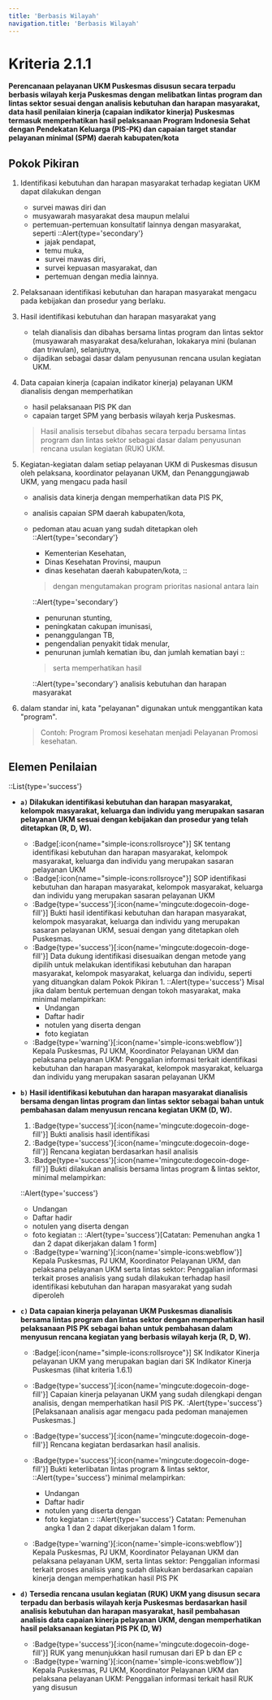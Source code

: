```yaml
---
title: 'Berbasis Wilayah'
navigation.title: 'Berbasis Wilayah'
---
```


# Kriteria 2.1.1 
**Perencanaan pelayanan UKM Puskesmas disusun secara terpadu berbasis wilayah kerja Puskesmas dengan melibatkan lintas program dan lintas sektor sesuai dengan analisis kebutuhan dan harapan masyarakat, data hasil penilaian kinerja (capaian indikator kinerja) Puskesmas termasuk memperhatikan hasil pelaksanaan Program Indonesia Sehat dengan Pendekatan Keluarga (PIS-PK) dan capaian target standar pelayanan minimal (SPM) daerah kabupaten/kota** 

## Pokok Pikiran 

1. Identifikasi kebutuhan dan harapan masyarakat terhadap kegiatan UKM dapat dilakukan dengan 
   - survei mawas diri dan 
   - musyawarah masyarakat  desa  maupun melalui 
   - pertemuan-pertemuan konsultatif lainnya dengan masyarakat, seperti 
     ::Alert{type='secondary'}
     - jajak pendapat, 
     - temu muka, 
     - survei mawas diri, 
     - survei kepuasan masyarakat, dan 
     - pertemuan dengan media lainnya. 

2. Pelaksanaan identifikasi kebutuhan dan harapan masyarakat mengacu pada kebijakan dan prosedur yang berlaku. 

3. Hasil identifikasi kebutuhan dan harapan masyarakat yang 
   - telah dianalisis dan dibahas bersama lintas program dan lintas sektor (musyawarah masyarakat desa/kelurahan, lokakarya mini (bulanan dan triwulan), selanjutnya, 
   - dijadikan sebagai dasar dalam penyusunan rencana usulan kegiatan UKM. 

4. Data capaian kinerja (capaian indikator kinerja) pelayanan UKM dianalisis dengan memperhatikan 
   - hasil pelaksanaan PIS PK dan 
   - capaian target SPM yang berbasis wilayah kerja Puskesmas. 

    > Hasil analisis tersebut dibahas secara terpadu bersama lintas program dan lintas sektor sebagai dasar dalam penyusunan rencana usulan kegiatan (RUK) UKM. 

5. Kegiatan-kegiatan dalam setiap pelayanan UKM di Puskesmas disusun oleh pelaksana, koordinator pelayanan UKM, dan Penanggungjawab UKM, yang mengacu pada hasil 
   - analisis data kinerja dengan memperhatikan data PIS PK, 
   - analisis capaian SPM daerah kabupaten/kota, 
   - pedoman atau acuan yang sudah ditetapkan oleh 
     ::Alert{type='secondary'}
     - Kementerian Kesehatan, 
     - Dinas Kesehatan Provinsi, maupun 
     - dinas kesehatan daerah kabupaten/kota, 
     ::
     > dengan mengutamakan program prioritas nasional antara lain 
     
     ::Alert{type='secondary'}
     - penurunan stunting, 
     - peningkatan cakupan imunisasi, 
     - penanggulangan TB, 
     - pengendalian penyakit tidak menular, 
     - penurunan jumlah kematian ibu, dan jumlah kematian bayi 
     ::
     > serta memperhatikan hasil 
     
     ::Alert{type='secondary'}
     analisis kebutuhan dan harapan masyarakat 

6. dalam standar ini, kata "pelayanan" digunakan untuk menggantikan kata "program". 
   > Contoh: Program Promosi kesehatan menjadi Pelayanan Promosi kesehatan. 

## Elemen Penilaian 

::List{type='success'}

- **`a)` Dilakukan identifikasi kebutuhan dan harapan masyarakat, kelompok masyarakat, keluarga dan individu yang merupakan sasaran pelayanan UKM sesuai dengan kebijakan dan prosedur yang telah ditetapkan (R, D, W).**

    - :Badge[:icon{name="simple-icons:rollsroyce"}] SK tentang identifikasi kebutuhan dan harapan masyarakat, kelompok masyarakat, keluarga dan individu yang merupakan sasaran pelayanan UKM 
    - :Badge[:icon{name="simple-icons:rollsroyce"}] SOP identifikasi kebutuhan dan harapan masyarakat, kelompok masyarakat, keluarga dan individu yang merupakan sasaran pelayanan UKM 
    - :Badge{type='success'}[:icon{name='mingcute:dogecoin-doge-fill'}] Bukti hasil identifikasi kebutuhan dan harapan masyarakat, kelompok masyarakat, keluarga dan individu yang merupakan sasaran pelayanan UKM, sesuai dengan yang ditetapkan oleh Puskesmas. 
    - :Badge{type='success'}[:icon{name='mingcute:dogecoin-doge-fill'}] Data dukung identifikasi disesuaikan dengan metode yang dipilih untuk melakukan identifikasi kebutuhan dan harapan masyarakat, kelompok masyarakat, keluarga dan individu, seperti yang dituangkan dalam Pokok Pikiran 1. 
      ::Alert{type='success'}
      Misal jika dalam bentuk pertemuan dengan tokoh masyarakat, maka minimal melampirkan: 
        -  Undangan 
        -  Daftar hadir 
        -  notulen yang diserta dengan 
        -  foto kegiatan
    - :Badge{type='warning'}[:icon{name='simple-icons:webflow'}] Kepala Puskesmas, PJ UKM, Koordinator Pelayanan UKM dan pelaksana pelayanan UKM: Penggalian informasi terkait identifikasi kebutuhan dan harapan masyarakat, kelompok masyarakat, keluarga dan individu yang merupakan sasaran pelayanan UKM 

- **`b)` Hasil identifikasi kebutuhan dan harapan masyarakat dianalisis bersama dengan lintas program dan lintas sektor sebagai bahan untuk pembahasan dalam menyusun rencana kegiatan UKM (D, W).**

  1. :Badge{type='success'}[:icon{name='mingcute:dogecoin-doge-fill'}] Bukti analisis hasil identifikasi 
  2. :Badge{type='success'}[:icon{name='mingcute:dogecoin-doge-fill'}] Rencana kegiatan berdasarkan hasil analisis 
  3. :Badge{type='success'}[:icon{name='mingcute:dogecoin-doge-fill'}] Bukti dilakukan analisis bersama lintas program & lintas sektor, minimal melampirkan: 
    
    ::Alert{type='success'}   
    - Undangan 
    - Daftar hadir 
    - notulen yang diserta dengan 
    - foto kegiatan 
    ::
    :Alert{type='success'}[Catatan: Pemenuhan angka 1 dan 2 dapat dikerjakan dalam 1 form] 
  - :Badge{type='warning'}[:icon{name='simple-icons:webflow'}] Kepala Puskesmas, PJ UKM, Koordinator Pelayanan UKM, dan pelaksana pelayanan UKM serta lintas sektor: Penggalian informasi terkait proses analisis yang sudah dilakukan terhadap hasil identifikasi kebutuhan dan harapan masyarakat yang sudah diperoleh

- **`c)` Data capaian kinerja pelayanan UKM Puskesmas dianalisis bersama lintas program dan lintas sektor dengan memperhatikan hasil pelaksanaan PIS PK sebagai bahan untuk pembahasan dalam menyusun rencana kegiatan yang berbasis wilayah kerja (R, D, W).**  

  - :Badge[:icon{name="simple-icons:rollsroyce"}] SK Indikator Kinerja pelayanan UKM yang merupakan bagian dari SK Indikator Kinerja Puskesmas (lihat kriteria 1.6.1) 
  - :Badge{type='success'}[:icon{name='mingcute:dogecoin-doge-fill'}] Capaian kinerja pelayanan UKM yang sudah dilengkapi dengan analisis, dengan memperhatikan hasil PIS PK. 
    :Alert{type='success'}[Pelaksanaan analisis agar mengacu pada pedoman manajemen Puskesmas.] 
  - :Badge{type='success'}[:icon{name='mingcute:dogecoin-doge-fill'}] Rencana kegiatan berdasarkan hasil analisis. 
  - :Badge{type='success'}[:icon{name='mingcute:dogecoin-doge-fill'}] Bukti keterlibatan lintas program & lintas sektor, 
    ::Alert{type='success'}
    minimal melampirkan:  
    - Undangan 
    - Daftar hadir 
    - notulen yang diserta dengan 
    - foto kegiatan 
    ::
    ::Alert{type='success'}
    Catatan: 
    Pemenuhan angka 1 dan 2 dapat dikerjakan dalam 1 form.
    
  - :Badge{type='warning'}[:icon{name='simple-icons:webflow'}] Kepala Puskesmas, PJ UKM, Koordinator Pelayanan UKM dan pelaksana pelayanan UKM, serta lintas sektor: Penggalian informasi terkait proses analisis yang sudah dilakukan berdasarkan capaian kinerja dengan memperhatikan hasil PIS PK  

- **`d)` Tersedia rencana usulan kegiatan (RUK) UKM yang disusun secara terpadu dan berbasis wilayah kerja Puskesmas berdasarkan hasil analisis kebutuhan dan harapan masyarakat, hasil pembahasan analisis data capaian kinerja pelayanan UKM, dengan memperhatikan hasil pelaksanaan kegiatan PIS PK (D, W)**

  - :Badge{type='success'}[:icon{name='mingcute:dogecoin-doge-fill'}] RUK yang menunjukkan hasil rumusan dari EP b dan EP c 
  - :Badge{type='warning'}[:icon{name='simple-icons:webflow'}] Kepala Puskesmas, PJ UKM, Koordinator Pelayanan UKM dan pelaksana pelayanan UKM: Penggalian informasi terkait hasil RUK yang disusun 
 